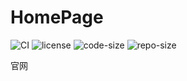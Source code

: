 # HomePage

![CI](https://github.com/SynopAI/HomePage/actions/workflows/deploy.yml/badge.svg) ![license](https://img.shields.io/github/license/SynopAI/HomePage) ![code-size](https://img.shields.io/github/languages/code-size/SynopAI/HomePage) ![repo-size](https://img.shields.io/github/repo-size/SynopAI/HomePage)

官网
